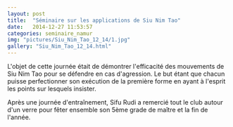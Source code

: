 ```yaml
---
layout: post
title:  "Séminaire sur les applications de Siu Nim Tao"
date:   2014-12-27 11:53:57
categories: seminaire_namur
img: "pictures/Siu_Nim_Tao_12_14/1.jpg"
gallery: "Siu_Nim_Tao_12_14.html"
---
```


L'objet de cette journée était de démontrer l'efficacité des mouvements de Siu Nim Tao pour se défendre en cas d'agression. Le but étant que chacun puisse perfectionner son exécution de la première forme en ayant à l'esprit les points sur lesquels insister.

Après une journée d'entraînement, Sifu Rudi a remercié tout le club autour d'un verre pour fêter ensemble son 5ème grade de maître et la fin de l'année.
